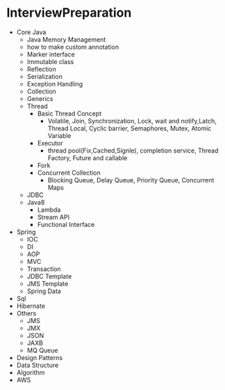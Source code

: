 # InterviewPreparation
* Core Java
  - Java Memory Management
  - how to make custom annotation 
  - Marker interface 
  - Immutable class
  - Reflection
  - Serialization  
  - Exception Handling 
  - Collection 
  - Generics 
  - Thread 
    - Basic Thread Concept
      - Volatile, Join, Synchronization, Lock, wait and notify,Latch, Thread Local, Cyclic barrier, Semaphores, Mutex, Atomic Variable
    - Executor 
      - thread pool(Fix,Cached,Signle), completion service, Thread Factory, Future and callable
    - Fork
    - Concurrent Collection 
      - Blocking Queue, Delay Queue, Priority Queue, Concurrent Maps
  - JDBC
  - Java8 
    - Lambda
    - Stream API
    - Functional Interface
* Spring
  - IOC
  - DI
  - AOP
  - MVC
  - Transaction
  - JDBC Template
  - JMS Template
  - Spring Data
* Sql
* Hibernate
* Others
  - JMS 
  - JMX
  - JSON
  - JAXB
  - MQ Queue
* Design Patterns
* Data Structure
* Algorithm 
* AWS
  
  

